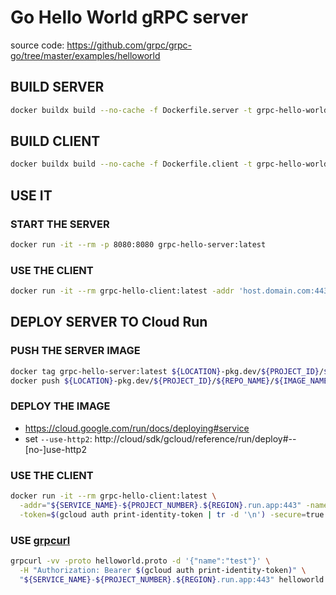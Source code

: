 # Go Hello World gRPC server

source code: https://github.com/grpc/grpc-go/tree/master/examples/helloworld

## BUILD SERVER

```sh
docker buildx build --no-cache -f Dockerfile.server -t grpc-hello-world-server:latest .
```

## BUILD CLIENT

```sh
docker buildx build --no-cache -f Dockerfile.client -t grpc-hello-world-client:latest .
```

## USE IT

### START THE SERVER

```sh
docker run -it --rm -p 8080:8080 grpc-hello-server:latest
```

### USE THE CLIENT

```sh
docker run -it --rm grpc-hello-client:latest -addr 'host.domain.com:443' -name test
```

## DEPLOY SERVER TO Cloud Run

### PUSH THE SERVER IMAGE

```sh
docker tag grpc-hello-server:latest ${LOCATION}-pkg.dev/${PROJECT_ID}/${REPO_NAME}/${IMAGE_NAME}:${IMAGE_VERSION}
docker push ${LOCATION}-pkg.dev/${PROJECT_ID}/${REPO_NAME}/${IMAGE_NAME}:${IMAGE_VERSION}
```

### DEPLOY THE IMAGE

- https://cloud.google.com/run/docs/deploying#service
- set `--use-http2`: http://cloud/sdk/gcloud/reference/run/deploy#--[no-]use-http2

### USE THE CLIENT

```sh
docker run -it --rm grpc-hello-client:latest \
  -addr="${SERVICE_NAME}-${PROJECT_NUMBER}.${REGION}.run.app:443" -name=test \
  -token=$(gcloud auth print-identity-token | tr -d '\n') -secure=true -timeout=30 -id=test-rpc
```

### USE [grpcurl](https://github.com/fullstorydev/grpcurl)

```sh
grpcurl -vv -proto helloworld.proto -d '{"name":"test"}' \
  -H "Authorization: Bearer $(gcloud auth print-identity-token)" \
  "${SERVICE_NAME}-${PROJECT_NUMBER}.${REGION}.run.app:443" helloworld.Greeter/SayHello
```
